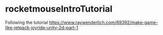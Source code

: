 # rocketmouseIntroTutorial

Following the tutorial https://www.raywenderlich.com/69392/make-game-like-jetpack-joyride-unity-2d-part-1
